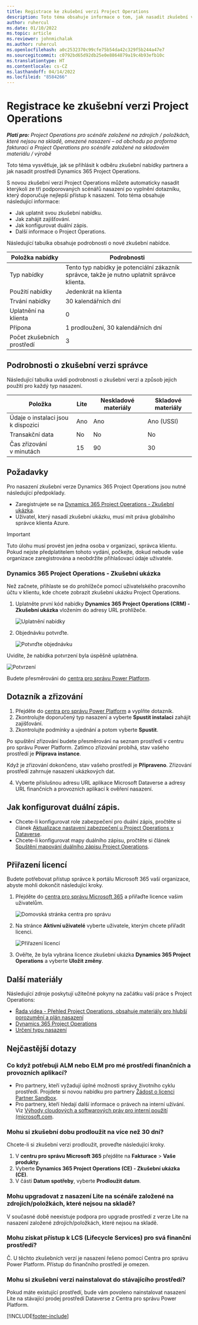 ```yaml
---
title: Registrace ke zkušební verzi Project Operations
description: Toto téma obsahuje informace o tom, jak nasadit zkušební verzi projektu Dynamics 365 Project Operations.
author: ruhercul
ms.date: 01/10/2022
ms.topic: article
ms.reviewer: johnmichalak
ms.author: ruhercul
ms.openlocfilehash: a0c2532370c99cfe75b54da42c329f5b244a47e7
ms.sourcegitcommit: c0792bd65d92db25e0e8864879a19c4b93efb10c
ms.translationtype: HT
ms.contentlocale: cs-CZ
ms.lasthandoff: 04/14/2022
ms.locfileid: "8584266"
---
```

# <a name="sign-up-for-project-operations-trials"></a>Registrace ke zkušební verzi Project Operations 

_**Platí pro:** Project Operations pro scénáře založené na zdrojích / položkách, které nejsou na skladě, omezené nasazení – od obchodu po proforma fakturaci a Project Operations pro scénáře založené na skladovém materiálu / výrobě_ 



Toto téma vysvětluje, jak se přihlásit k odběru zkušební nabídky partnera a jak nasadit prostředí Dynamics 365 Project Operations.

S novou zkušební verzí Project Operations můžete automaticky nasadit kterýkoli ze tří podporovaných scénářů nasazení po vyplnění dotazníku, který doporučuje nejlepší přístup k nasazení. Toto téma obsahuje následující informace:

- Jak uplatnit svou zkušební nabídku.
- Jak zahájit zajišťování.
- Jak konfigurovat duální zápis.
- Další informace o Project Operations. 

Následující tabulka obsahuje podrobnosti o nové zkušební nabídce.

| **Položka nabídky**               | **Podrobnosti**                                  |
|------------------------------|----------------------------------------------|
| Typ nabídky                   | Tento typ nabídky je potenciální zákazník správce, takže je nutno uplatnit správce klienta. |
| Použití nabídky                    | Jedenkrát na klienta                          |
| Trvání nabídky               | 30 kalendářních dní                             |
| Uplatnění na klienta       | 0                                            |
| Přípona                    | 1 prodloužení, 30 kalendářních dní               |
| Počet zkušebních prostředí | 3                                            |


## <a name="admin-trial-details"></a>Podrobnosti o zkušební verzi správce
Následující tabulka uvádí podrobnosti o zkušební verzi a způsob jejich použití pro každý typ nasazení.

| **Položka**                      | **Lite**                                     | **Neskladové materiály** | **Skladové materiály** |
|-------------------------------|----------------------------------------------|---------------------------|-----------------------|
| Údaje o instalaci jsou k dispozici           | Ano                                          | Ano                       | Ano (USSI)            |
| Transakční data            | No                                           | No                        | No                    |
| Čas zřizování v minutách  | 15                                           | 90                        | 30                    |
 
## <a name="prerequisites"></a>Požadavky
Pro nasazení zkušební verze Dynamics 365 Project Operations jsou nutné následující předpoklady.

- Zaregistrujete se na [Dynamics 365 Project Operations - Zkušební ukázka](https://www.aka.ms/try-po).
- Uživatel, který nasadí zkušební ukázku, musí mít práva globálního správce klienta Azure.

> [!IMPORTANT]
> Tuto úlohu musí provést jen jedna osoba v organizaci, správca klientu. Pokud nejste předplatitelem tohoto vydání, počkejte, dokud nebude vaše organizace zaregistrována a neobdržíte přihlašovací údaje uživatele.

### <a name="dynamics-365-project-operations---preview-trial"></a>Dynamics 365 Project Operations - Zkušební ukázka 

Než začnete, přihlaste se do prohlížeče pomocí uživatelského pracovního účtu v klientu, kde chcete zobrazit zkušební ukázku Project Operations.

1. Uplatněte první kód nabídky **Dynamics 365 Project Operations (CRM) - Zkušební ukázka** vložením do adresy URL prohlížeče.

    ![Uplatnění nabídky](./media/16RedeemFirstOfferNew.png)

2. Objednávku potvrďte.

    ![Potvrďte objednávku](./media/17ConfirmOrderNew.png)

  Uvidíte, že nabídka potvrzení byla úspěšně uplatněna.

   ![Potvrzení](./media/18OrderConfirmationNew.png)

  Budete přesměrováni do [centra pro správu Power Platform](https://admin.powerplatform.microsoft.com/projectoperationstrial).

## <a name="questionnaire-and-provisioning"></a>Dotazník a zřizování

1.  Přejděte do [centra pro správu Power Platform](https://admin.powerplatform.com/projectoperationstrial) a vyplňte dotazník.  
2.  Zkontrolujte doporučený typ nasazení a vyberte **Spustit instalaci** zahájit zajišťování.
3.  Zkontrolujte podmínky a ujednání a potom vyberte **Spustit**.

   Po spuštění zřizování budete přesměrováni na seznam prostředí v centru pro správu Power Platform. Zatímco zřizování probíhá, stav vašeho prostředí je **Příprava instance**.
 
  Když je zřizování dokončeno, stav vašeho prostředí je **Připraveno**. Zřizování prostředí zahrnuje nasazení ukázkových dat.
 
4.  Vyberte příslušnou adresu URL aplikace Microsoft Dataverse a adresy URL finančních a provozních aplikací k ověření nasazení.

## <a name="configuring-dual-write"></a>Jak konfigurovat duální zápis.
- Chcete-li konfigurovat role zabezpečení pro duální zápis, pročtěte si článek [Aktualizace nastavení zabezpečení u Project Operations v Dataverse](resource-provision-new-environment.md).
- Chcete-li konfigurovat mapy duálního zápisu, pročtěte si článek [Spuštění mapování duálního zápisu Project Operations](resource-provision-new-environment.md#run-project-operations-dual-write-maps).

## <a name="assign-licenses"></a>Přiřazení licencí

Budete potřebovat přístup správce k portálu Microsoft 365 vaší organizace, abyste mohli dokončit následující kroky.

1. Přejděte do [centra pro správu Microsoft 365](https://portal.office.com/) a přiřaďte licence vašim uživatelům.

   ![Domovská stránka centra pro správu](./media/14AdminPortal.png)

2. Na stránce **Aktivní uživatelé** vyberte uživatele, kterým chcete přiřadit licenci.

   ![Přiřazení licencí](./media/15AssignLicenses.png)

3. Ověřte, že byla vybrána licence zkušební ukázka **Dynamics 365 Project Operations** a vyberte **Uložit změny**.

## <a name="additional-resources"></a>Další materiály

Následující zdroje poskytují užitečné pokyny na začátku vaší práce s Project Operations:

- [Řada videa - Přehled Project Operations, obsahuje materiály pro hlubší porozumění a plán nasazení](https://youtube.com/playlist?list=PLcakwueIHoT_LJ3Fr1tHnkPk5lioqE6uH)
- [Dynamics 365 Project Operations](/learn/modules/examine-dynamics-365-project-operations/)
- [Určení typu nasazení](determine-deployment-type.md)

## <a name="frequently-asked-questions"></a>Nejčastější dotazy

### <a name="what-if-i-require-alm-or-elm-for-my-finance-and-operations-apps-environment"></a>Co když potřebuji ALM nebo ELM pro mé prostředí finančních a provozních aplikací?

- Pro partnery, kteří vyžadují úplné možnosti správy životního cyklu prostředí. Projdete si novou nabídku pro partnery [Žádost o licenci Partner Sandbox](https://experience.dynamics.com/requestlicense). 
- Pro partnery, kteří hledají další informace o právech na interní užívání. Viz [Výhody cloudových a softwarových práv pro interní použití (microsoft.com](https://partner.microsoft.com/membership/internal-use-software).

### <a name="can-i-extend-my-trial-beyond-30-days"></a>Mohu si zkušební dobu prodloužit na více než 30 dní?
Chcete-li si zkušební verzi prodloužit, proveďte následující kroky.

1. V **centru pro správu Microsoft 365** přejděte na **Fakturace** > **Vaše produkty**.
2. Vyberte **Dynamics 365 Project Operations (CE) - Zkušební ukázka (CE)**.
3. V části **Datum spotřeby**, vyberte **Prodloužit datum**.

### <a name="can-i-upgrade-from-the-lite-deployment-to-the-resourcenon-stocked-based-scenario-deployment"></a>Mohu upgradovat z nasazení Lite na scénáře založené na zdrojích/položkách, které nejsou na skladě?
V současné době neexistuje podpora pro upgrade prostředí z verze Lite na nasazení založené zdrojích/položkách, které nejsou na skladě.

### <a name="can-i-access-lifecycle-services-lcs-for-my-finance-environments"></a>Mohu získat přístup k LCS (Lifecycle Services) pro svá finanční prostředí?  
Č. U těchto zkušebních verzí je nasazení řešeno pomocí Centra pro správu Power Platform. Přístup do finančního prostředí je omezen.

### <a name="can-i-install-my-trial-on-an-existing-environment"></a>Mohu si zkušební verzi nainstalovat do stávajícího prostředí?
Pokud máte existující prostředí, bude vám povoleno nainstalovat nasazení Lite na stávající prodej prostředí Dataverse z Centra pro správu Power Platform.

[!INCLUDE[footer-include](../includes/footer-banner.md)]
